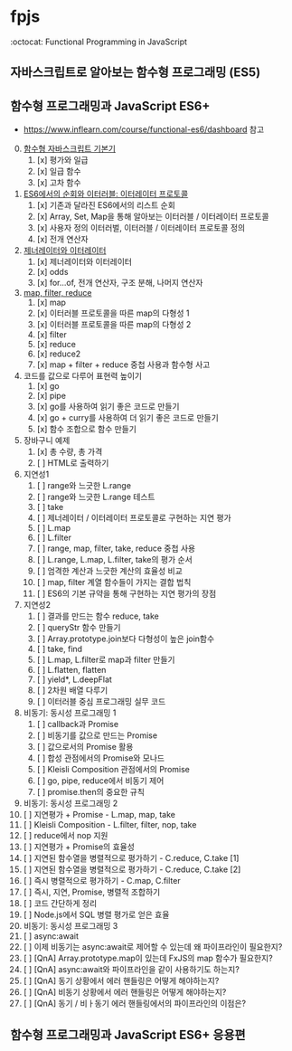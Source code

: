 # fpjs

:octocat: Functional Programming in JavaScript

## 자바스크립트로 알아보는 함수형 프로그래밍 (ES5)

## 함수형 프로그래밍과 JavaScript ES6+

-   https://www.inflearn.com/course/functional-es6/dashboard 참고

0. [함수형 자바스크립트 기본기](함수형%20프로그래밍과%20JavaScript%20ES6+/00.html)
    1. [x] 평가와 일급
    2. [x] 일급 함수
    3. [x] 고차 함수
1. [ES6에서의 순회와 이터러블: 이터레이터 프로토콜](함수형%20프로그래밍과%20JavaScript%20ES6+/01.html)
    1. [x] 기존과 달라진 ES6에서의 리스트 순회
    2. [x] Array, Set, Map을 통해 알아보는 이터러블 / 이터레이터 프로토콜
    3. [x] 사용자 정의 이터러벌, 이터러블 / 이터레이터 프로토콜 정의
    4. [x] 전개 연산자
2. [제너레이터와 이터레이터](./%ED%95%A8%EC%88%98%ED%98%95%20%ED%94%84%EB%A1%9C%EA%B7%B8%EB%9E%98%EB%B0%8D%EA%B3%BC%20JavaScript%20ES6%2B/02.html)
    1. [x] 제너레이터와 이터레이터
    2. [x] odds
    3. [x] for...of, 전개 연산자, 구조 분해, 나머지 연산자
3. [map, filter, reduce](함수형%20프로그래밍과%20JavaScript%20ES6+/03.html)
    1. [x] map
    2. [x] 이터러블 프로토콜을 따른 map의 다형성 1
    3. [x] 이터러블 프로토콜을 따른 map의 다형성 2
    4. [x] filter
    5. [x] reduce
    6. [x] reduce2
    7. [x] map + filter + reduce 중첩 사용과 함수형 사고
4. 코드를 값으로 다루어 표현력 높이기
    1. [x] go
    2. [x] pipe
    3. [x] go를 사용하여 읽기 좋은 코드로 만들기
    4. [x] go + curry를 사용하여 더 읽기 좋은 코드로 만들기
    5. [x] 함수 조합으로 함수 만들기
5. 장바구니 예제
    1. [x] 총 수량, 총 가격
    2. [ ] HTML로 출력하기
6. 지연성1
    1. [ ] range와 느긋한 L.range
    2. [ ] range와 느긋한 L.range 테스트
    3. [ ] take
    4. [ ] 제너레이터 / 이터레이터 프로토콜로 구현하는 지연 평가
    5. [ ] L.map
    6. [ ] L.filter
    7. [ ] range, map, filter, take, reduce 중첩 사용
    8. [ ] L.range, L.map, L.filter, take의 평가 순서
    9. [ ] 엄격한 계산과 느긋한 계산의 효율성 비교
    10. [ ] map, filter 계열 함수들이 가지는 결합 법칙
    11. [ ] ES6의 기본 규약을 통해 구현하는 지연 평가의 장점
7. 지연성2
    1. [ ] 결과를 만드는 함수 reduce, take
    2. [ ] queryStr 함수 만들기
    3. [ ] Array.prototype.join보다 다형성이 높은 join함수
    4. [ ] take, find
    5. [ ] L.map, L.filter로 map과 filter 만들기
    6. [ ] L.flatten, flatten
    7. [ ] yield\*, L.deepFlat
    8. [ ] 2차원 배열 다루기
    9. [ ] 이터러블 중심 프로그래밍 실무 코드
8. 비동기: 동시성 프로그래밍 1
    1. [ ] callback과 Promise
    2. [ ] 비동기를 값으로 만드는 Promise
    3. [ ] 값으로서의 Promise 활용
    4. [ ] 합성 관점에서의 Promise와 모나드
    5. [ ] Kleisli Composition 관점에서의 Promise
    6. [ ] go, pipe, reduce에서 비동기 제어
    7. [ ] promise.then의 중요한 규칙
9. 비동기: 동시성 프로그래밍 2
10. [ ] 지연평가 + Promise - L.map, map, take
11. [ ] Kleisli Composition - L.filter, filter, nop, take
12. [ ] reduce에서 nop 지원
13. [ ] 지연평가 + Promise의 효율성
14. [ ] 지연된 함수열을 병렬적으로 평가하기 - C.reduce, C.take [1]
15. [ ] 지연된 함수열을 병렬적으로 평가하기 - C.reduce, C.take [2]
16. [ ] 즉시 병렬적으로 평가하기 - C.map, C.filter
17. [ ] 즉시, 지연, Promise, 병렬적 조합하기
18. [ ] 코드 간단하게 정리
19. [ ] Node.js에서 SQL 병렬 평가로 얻은 효율
20. 비동기: 동시성 프로그래밍 3
21. [ ] async:await
22. [ ] 이제 비동기는 async:await로 제어할 수 있는데 왜 파이프라인이 필요한지?
23. [ ] [QnA] Array.prototype.map이 있는데 FxJS의 map 함수가 필요한지?
24. [ ] [QnA] async:await와 파이프라인을 같이 사용하기도 하는지?
25. [ ] [QnA] 동기 상황에서 에러 핸들링은 어떻게 해야하는지?
26. [ ] [QnA] 비동기 상황에서 에러 핸들링은 어떻게 해야하는지?
27. [ ] [QnA] 동기 / 비ㅏ동기 에러 핸들링에서의 파이프라인의 이점은?

## 함수형 프로그래밍과 JavaScript ES6+ 응용편
